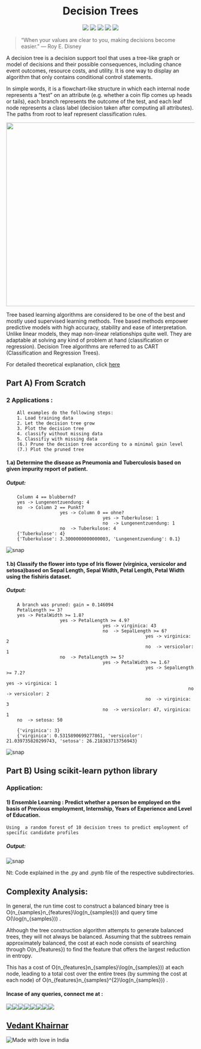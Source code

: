 
<h1 align="center">Decision Trees</h1>

<div align="center">
<img src="https://img.shields.io/github/license/VedantKhairnar/DecisionTrees">	
<img src="https://img.shields.io/github/stars/VedantKhairnar/DecisionTrees">
<img src="https://img.shields.io/github/forks/VedantKhairnar/DecisionTrees">
<img src="https://img.shields.io/github/issues/VedantKhairnar/DecisionTrees">
<img src="https://img.shields.io/badge/PRs-welcome-informational">
</div>


> “When your values are clear to you, making decisions become easier.”
>  — Roy E. Disney


A decision tree is a decision support tool that uses a tree-like graph or model of decisions and their possible consequences, including chance event outcomes, resource costs, and utility. It is one way to display an algorithm that only contains conditional control statements.

In simple words, it is a flowchart-like structure in which each internal node represents a “test” on an attribute (e.g. whether a coin flip comes up heads or tails), each branch represents the outcome of the test, and each leaf node represents a class label (decision taken after computing all attributes). The paths from root to leaf represent classification rules.

<p align="center">
  <img width="590" height="491" src="https://github.com/VedantKhairnar/DecisionTrees/blob/master/img/dtree.png">
</p>

Tree based learning algorithms are considered to be one of the best and mostly used supervised learning methods. Tree based methods empower predictive models with high accuracy, stability and ease of interpretation. Unlike linear models, they map non-linear relationships quite well. They are adaptable at solving any kind of problem at hand (classification or regression). Decision Tree algorithms are referred to as CART (Classification and Regression Trees).

For detailed theoretical explanation, click [here](https://medium.com/greyatom/decision-trees-a-simple-way-to-visualize-a-decision-dc506a403aeb)

## Part A) From Scratch
        
  ### 2 Applications : 
        
       
        All examples do the following steps:
        1. Load training data
        2. Let the decision tree grow
        3. Plot the decision tree
        4. classify without missing data
        5. Classifiy with missing data
        (6.) Prune the decision tree according to a minimal gain level
        (7.) Plot the pruned tree
        
   #### 1.a) Determine the disease as Pneumonia and Tuberculosis based on given impurity report of patient.
   
   ##### Output:
   
   
        Column 4 == blubbernd?
        yes -> Lungenentzuendung: 4
        no  -> Column 2 == Punkt?
                        yes -> Column 0 == ohne?
                                        yes -> Tuberkulose: 1
                                        no  -> Lungenentzuendung: 1
                        no  -> Tuberkulose: 4
        {'Tuberkulose': 4}
        {'Tuberkulose': 3.3000000000000003, 'Lungenentzuendung': 0.1}

   ![snap](https://github.com/VedantKhairnar/DecisionTrees/blob/master/DecisionTrees/from_scratch/tbc.png)
        
 ####  1.b) Classify the flower into type of Iris flower (virginica, versicolor and setosa)based on Sepal Length, Sepal Width, Petal Length, Petal Width using the fishiris dataset.
   
   ##### Output: 
        A branch was pruned: gain = 0.146094
        PetalLength >= 3?
        yes -> PetalWidth >= 1.8?
                        yes -> PetalLength >= 4.9?
                                        yes -> virginica: 43
                                        no  -> SepalLength >= 6?
                                                        yes -> virginica: 2
                                                        no  -> versicolor: 1
                        no  -> PetalLength >= 5?
                                        yes -> PetalWidth >= 1.6?
                                                        yes -> SepalLength >= 7.2?
                                                                        yes -> virginica: 1
                                                                        no  -> versicolor: 2
                                                        no  -> virginica: 3
                                        no  -> versicolor: 47, virginica: 1
        no  -> setosa: 50
        
        {'virginica': 3}
        {'virginica': 0.5315890699277861, 'versicolor': 21.039735820299743, 'setosa': 26.218383713756943}
        
![snap](https://github.com/VedantKhairnar/DecisionTrees/blob/master/DecisionTrees/from_scratch/iris.png)
        
## Part B) Using scikit-learn python library
   ###     Application:  
   #### 1) Ensemble Learning : Predict whether a person be employed on the basis of Previous employment, Internship, Years of Experience and Level of Education.
   
    
    Using  a random forest of 10 decision trees to predict employment of specific candidate profiles
   
   ##### Output:
![snap](https://github.com/VedantKhairnar/DecisionTrees/blob/master/DecisionTrees/using_sklearn/pastHires.png)

   Nt: Code explained in the .py and .pynb file of the respective subdirectories.


## Complexity Analysis: 

In general, the run time cost to construct a balanced binary tree is O(n_{samples}n_{features}\log(n_{samples})) and query time O(\log(n_{samples})) .

Although the tree construction algorithm attempts to generate balanced trees, they will not always be balanced. Assuming that the subtrees remain approximately balanced, the cost at each node consists of searching through O(n_{features}) to find the feature that offers the largest reduction in entropy. 

This has a cost of O(n_{features}n_{samples}\log(n_{samples})) at each node, leading to a total cost over the entire trees (by summing the cost at each node) of O(n_{features}n_{samples}^{2}\log(n_{samples})) .


#### Incase of any queries, connect me at :


[![](https://sourcerer.io/fame/VedantKhairnar/VedantKhairnar/VedantKhairnar.github.io/images/0)](https://sourcerer.io/fame/VedantKhairnar/VedantKhairnar/VedantKhairnar.github.io/links/0)[![](https://sourcerer.io/fame/VedantKhairnar/VedantKhairnar/VedantKhairnar.github.io/images/1)](https://sourcerer.io/fame/VedantKhairnar/VedantKhairnar/VedantKhairnar.github.io/links/1)[![](https://sourcerer.io/fame/VedantKhairnar/VedantKhairnar/VedantKhairnar.github.io/images/2)](https://sourcerer.io/fame/VedantKhairnar/VedantKhairnar/VedantKhairnar.github.io/links/2)[![](https://sourcerer.io/fame/VedantKhairnar/VedantKhairnar/VedantKhairnar.github.io/images/3)](https://sourcerer.io/fame/VedantKhairnar/VedantKhairnar/VedantKhairnar.github.io/links/3)[![](https://sourcerer.io/fame/VedantKhairnar/VedantKhairnar/VedantKhairnar.github.io/images/4)](https://sourcerer.io/fame/VedantKhairnar/VedantKhairnar/VedantKhairnar.github.io/links/4)[![](https://sourcerer.io/fame/VedantKhairnar/VedantKhairnar/VedantKhairnar.github.io/images/5)](https://sourcerer.io/fame/VedantKhairnar/VedantKhairnar/VedantKhairnar.github.io/links/5)[![](https://sourcerer.io/fame/VedantKhairnar/VedantKhairnar/VedantKhairnar.github.io/images/6)](https://sourcerer.io/fame/VedantKhairnar/VedantKhairnar/VedantKhairnar.github.io/links/6)[![](https://sourcerer.io/fame/VedantKhairnar/VedantKhairnar/VedantKhairnar.github.io/images/7)](https://sourcerer.io/fame/VedantKhairnar/VedantKhairnar/VedantKhairnar.github.io/links/7)

## [Vedant Khairnar](http://vedantkhairnar.ml/)



![Made with love in India](https://madewithlove.now.sh/in?heart=true&template=for-the-badge)
